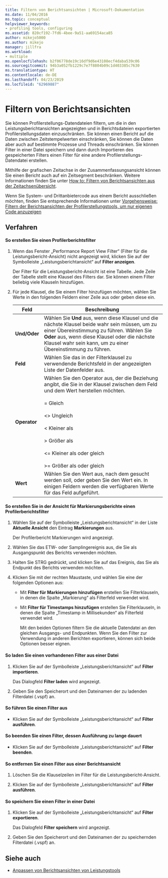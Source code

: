 ```yaml
---
title: Filtern von Berichtsansichten | Microsoft-Dokumentation
ms.date: 11/04/2016
ms.topic: conceptual
helpviewer_keywords:
- profiling tools, configuring
ms.assetid: 820cf192-7fd6-4bee-9a51-aa69154aca85
author: mikejo5000
ms.author: mikejo
manager: jillfra
ms.workload:
- multiple
ms.openlocfilehash: b2f06778de19c16df9d6e43108ecf4daba539c06
ms.sourcegitcommit: 94b3a052fb1229c7e7f8804b09c1d403385c7630
ms.translationtype: HT
ms.contentlocale: de-DE
ms.lasthandoff: 04/23/2019
ms.locfileid: "62969887"
---
```

# <a name="filter-report-views"></a>Filtern von Berichtsansichten
Sie können Profilerstellungs-Datendateien filtern, um die in den Leistungsberichtansichten angezeigten und in Berichtsdateien exportierten Profilerstellungsdaten einzuschränken. Sie können einen Bericht auf die Daten zwischen Zeitstempelwerten einschränken, Sie können die Daten aber auch auf bestimmte Prozesse und Threads einschränken. Sie können Filter in einer Datei speichern und dann durch Importieren des gespeicherten Filters einen Filter für eine andere Profilerstellungs-Datendatei erstellen.

 Mithilfe der grafischen Zeitachse in der Zusammenfassungsansicht können Sie einen Bericht auch auf ein Zeitsegment beschränken. Weitere Informationen finden Sie unter [How to: Filtern von Berichtsansichten aus der Zeitachsenübersicht](../profiling/how-to-filter-report-views-from-the-summary-timeline.md).

 Wenn Sie System- und Drittanbietercode aus einem Bericht ausschließen möchten, finden Sie entsprechende Informationen unter [Vorgehensweise: Filtern der Berichtsansichten der Profilerstellungstools, um nur eigenen Code anzuzeigen](../profiling/how-to-filter-profiling-tools-report-views-to-display-just-my-code.md)

## <a name="procedures"></a>Verfahren

#### <a name="to-create-a-profiler-report-filter"></a>So erstellen Sie einen Profilerberichtsfilter

1. Wenn das Fenster „Performance Report View Filter“ (Filter für die Leistungsbericht-Ansicht) nicht angezeigt wird, klicken Sie auf der Symbolleiste „Leistungsberichtansicht“ auf **Filter anzeigen**.

     Der Filter für die Leistungsbericht-Ansicht ist eine Tabelle. Jede Zeile der Tabelle stellt eine Klausel des Filters dar. Sie können einem Filter beliebig viele Klauseln hinzufügen.

2. Für jede Klausel, die Sie einem Filter hinzufügen möchten, wählen Sie Werte in den folgenden Feldern einer Zeile aus oder geben diese ein.

    |Feld|Beschreibung|
    |-----------|-----------------|
    |**Und/Oder**|Wählen Sie **Und** aus, wenn diese Klausel und die nächste Klausel beide wahr sein müssen, um zu einer Übereinstimmung zu führen. Wählen Sie **Oder** aus, wenn diese Klausel oder die nächste Klausel wahr sein kann, um zu einer Übereinstimmung zu führen.|
    |**Feld**|Wählen Sie das in der Filterklausel zu verwendende Berichtsfeld in der angezeigten Liste der Datenfelder aus.|
    |**Operator**|Wählen Sie den Operator aus, der die Beziehung angibt, die Sie in der Klausel zwischen dem Feld und dem Wert herstellen möchten.<br /><br /> = Gleich<br /><br /> <> Ungleich<br /><br /> < Kleiner als<br /><br /> > Größer als<br /><br /> <= Kleiner als oder gleich<br /><br /> >= Größer als oder gleich|
    |**Wert**|Wählen Sie den Wert aus, nach dem gesucht werden soll, oder geben Sie den Wert ein. In einigen Feldern werden die verfügbaren Werte für das Feld aufgeführt.|

#### <a name="to-create-a-profiler-report-filter-from-the-marks-report-view"></a>So erstellen Sie in der Ansicht für Markierungsberichte einen Profilerberichtsfilter

1. Wählen Sie auf der Symbolleiste „Leistungsberichtansicht“ in der Liste **Aktuelle Ansicht** den Eintrag **Markierungen** aus.

    Der Profilerbericht Markierungen wird angezeigt.

2. Wählen Sie das ETW- oder Samplingereignis aus, die Sie als Ausgangspunkt des Berichts verwenden möchten.

3. Halten Sie STRG gedrückt, und klicken Sie auf das Ereignis, das Sie als Endpunkt des Berichts verwenden möchten.

4. Klicken Sie mit der rechten Maustaste, und wählen Sie eine der folgenden Optionen aus:

   - Mit **Filter für Markierungen hinzufügen** erstellen Sie Filterklauseln, in denen die Spalte „Markierung“ als Filterfeld verwendet wird.

   - Mit **Filter für Timestamps hinzufügen** erstellen Sie Filterklauseln, in denen die Spalte „Timestamp in Millisekunden“ als Filterfeld verwendet wird.

     Mit den beiden Optionen filtern Sie die aktuelle Datendatei an den gleichen Ausgangs- und Endpunkten. Wenn Sie den Filter zur Verwendung in anderen Berichten exportieren, können sich beide Optionen besser eignen.

#### <a name="to-load-an-existing-filter-from-a-file"></a>So laden Sie einen vorhandenen Filter aus einer Datei

1. Klicken Sie auf der Symbolleiste „Leistungsberichtansicht“ auf **Filter importieren**.

     Das Dialogfeld **Filter laden** wird angezeigt.

2. Geben Sie den Speicherort und den Dateinamen der zu ladenden Filterdatei (.vspf) an.

#### <a name="to-execute-a-filter"></a>So führen Sie einen Filter aus

- Klicken Sie auf der Symbolleiste „Leistungsberichtansicht“ auf **Filter ausführen**.

#### <a name="to-stop-a-filter-that-is-taking-too-long-to-execute"></a>So beenden Sie einen Filter, dessen Ausführung zu lange dauert

- Klicken Sie auf der Symbolleiste „Leistungsberichtansicht“ auf **Filter beenden**.

#### <a name="to-remove-a-filter-on-a-report-view"></a>So entfernen Sie einen Filter aus einer Berichtsansicht

1. Löschen Sie die Klauselzeilen im Filter für die Leistungsbericht-Ansicht.

2. Klicken Sie auf der Symbolleiste „Leistungsberichtansicht“ auf **Filter ausführen**.

#### <a name="to-save-a-filter-to-a-file"></a>So speichern Sie einen Filter in einer Datei

1. Klicken Sie auf der Symbolleiste „Leistungsberichtansicht“ auf **Filter exportieren**.

     Das Dialogfeld **Filter speichern** wird angezeigt.

2. Geben Sie den Speicherort und den Dateinamen der zu speichernden Filterdatei (.vspf) an.

## <a name="see-also"></a>Siehe auch
- [Anpassen von Berichtsansichten von Leistungstools](../profiling/customizing-performance-tools-report-views.md)